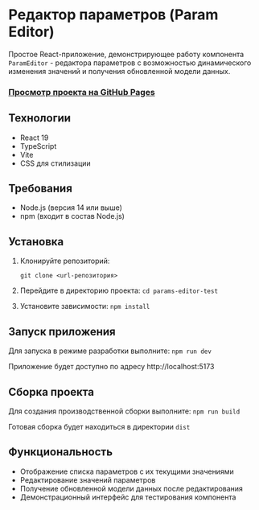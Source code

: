 # Редактор параметров (Param Editor)

Простое React-приложение, демонстрирующее работу компонента `ParamEditor` - редактора параметров с возможностью динамического изменения значений и получения обновленной модели данных.

### [Просмотр проекта на GitHub Pages](https://gramakovs.github.io/params-editor/)

## Технологии

- React 19
- TypeScript
- Vite
- CSS для стилизации

## Требования

- Node.js (версия 14 или выше)
- npm (входит в состав Node.js)

## Установка

1. Клонируйте репозиторий:

   `git clone <url-репозитория>`

2. Перейдите в директорию проекта:
   `cd params-editor-test`

3. Установите зависимости:
   `npm install`

## Запуск приложения

Для запуска в режиме разработки выполните:
`npm run dev`

Приложение будет доступно по адресу http://localhost:5173

## Сборка проекта

Для создания производственной сборки выполните:
`npm run build`

Готовая сборка будет находиться в директории `dist`

## Функциональность

- Отображение списка параметров с их текущими значениями
- Редактирование значений параметров
- Получение обновленной модели данных после редактирования
- Демонстрационный интерфейс для тестирования компонента
